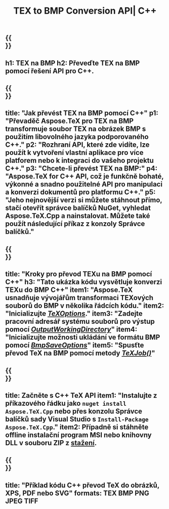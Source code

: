 ﻿---
translation: true
template: /_templates/_conversion-child-cpp.md
title: TEX to BMP Conversion API| C++
description: Funkce převodu TEX do BMP. Integrujte tuto místní knihovnu C++ do svého projektu nebo použijte multiplatformní aplikace pro převod TeXu na BMP.
keywords: tex to bmp api cpp, tex2bmp integrovat c++
url: /cpp/conversion/tex-to-bmp/
family: tex
platformtag: cpp
feature: conversion
informat: TEX
outformat: BMP
otherformats: PNG JPEG TIFF PDF SVG XPS
---

{{<section banner>}}
---
h1: TEX na BMP
h2: Převeďte TEX na BMP pomocí řešení API pro C++.
---

{{<section overview>}}
---
title: "Jak převést TEX na BMP pomocí C++"
p1: "Převaděč Aspose.TeX pro TEX na BMP transformuje soubor TEX na obrázek BMP s použitím libovolného jazyka podporovaného C++."
p2: "Rozhraní API, které zde vidíte, lze použít k vytvoření vlastní aplikace pro více platforem nebo k integraci do vašeho projektu C++."
p3: "Chcete-li převést TEX na BMP:"
p4: "Aspose.TeX for C++ API, což je funkčně bohaté, výkonné a snadno použitelné API pro manipulaci a konverzi dokumentů pro platformu C++."
p5: "Jeho nejnovější verzi si můžete stáhnout přímo, stačí otevřít správce balíčků NuGet, vyhledat Aspose.TeX.Cpp a nainstalovat. Můžete také použít následující příkaz z konzoly Správce balíčků."
---

{{<section feature1>}}
---
title: "Kroky pro převod TEXu na BMP pomocí C++"
h3: "Tato ukázka kódu vysvětluje konverzi TEXu do BMP C++"
item1: "Aspose.TeX usnadňuje vývojářům transformaci TEXových souborů do BMP v několika řádcích kódu."
item2: "Inicializujte [*TeXOptions*](https://reference.aspose.com/tex/cpp/class/aspose.te_x.te_x_options)."
item3: "Zadejte pracovní adresář systému souborů pro výstup pomocí [*OutputWorkingDirectory*](https://reference.aspose.com/tex/cpp/class/aspose.te_x.te_x_options#aa4f4ea6dab7db5ba1b40800495f16f63)"
item4: "Inicializujte možnosti ukládání ve formátu BMP pomocí [*BmpSaveOptions*](https://reference.aspose.com/tex/cpp/class/aspose.te_x.presentation.image.bmp_save_options)"
item5: "Spusťte převod TeX na BMP pomocí metody [*TeXJob()*](https://reference.aspose.com/tex/cpp/class/aspose.te_x.te_x_job)"
---

{{<section feature2>}}
---
title: Začněte s C++ TeX API
item1: "Instalujte z příkazového řádku jako ```nuget install Aspose.TeX.Cpp``` nebo přes konzolu Správce balíčků sady Visual Studio s ```Install-Package Aspose.TeX.Cpp```."
item2: Případně si stáhněte offline instalační program MSI nebo knihovny DLL v souboru ZIP z [stažení](https://releases.aspose.com/tex/cpp).
---

{{<section widget>}}
---
title: "Příklad kódu C++ převod TeX do obrázků, XPS, PDF nebo SVG"
formats: TEX BMP PNG JPEG TIFF
---

